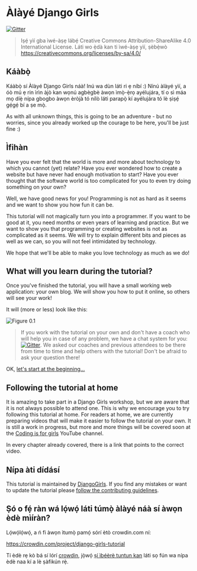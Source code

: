 # Àlàyé Django Girls

[![Gitter](https://badges.gitter.im/DjangoGirls/tutorial.svg)](https://gitter.im/DjangoGirls/tutorial)

> Iṣẹ́ yìí gba ìwé-àṣẹ lábẹ́ Creative Commons Attribution-ShareAlike 4.0 International License. Láti wo ẹ̀dà kan ti ìwé-àṣẹ yìí, ṣèbẹ̀wò https://creativecommons.org/licenses/by-sa/4.0/

## Káàbọ̀

Káàbọ̀ sí Àlàyé Django Girls náà! Inú wa dùn láti ri ẹ níbí :) Nínú àlàyé yìí, a óò mú ẹ rin ìrìn àjò kan wọnú agbègbè àwọn ìmọ̀-ẹ̀rọ ayélujára, tí o sì máa mọ díẹ̀ nípa gbogbo àwọn èròjà tó nílò láti parapọ̀ kí ayélujára tó lè ṣiṣẹ́ gẹ́gẹ́ bí a ṣe mọ̀.

As with all unknown things, this is going to be an adventure - but no worries, since you already worked up the courage to be here, you'll be just fine :)

## Ìfihàn

Have you ever felt that the world is more and more about technology to which you cannot (yet) relate? Have you ever wondered how to create a website but have never had enough motivation to start? Have you ever thought that the software world is too complicated for you to even try doing something on your own?

Well, we have good news for you! Programming is not as hard as it seems and we want to show you how fun it can be.

This tutorial will not magically turn you into a programmer. If you want to be good at it, you need months or even years of learning and practice. But we want to show you that programming or creating websites is not as complicated as it seems. We will try to explain different bits and pieces as well as we can, so you will not feel intimidated by technology.

We hope that we'll be able to make you love technology as much as we do!

## What will you learn during the tutorial?

Once you've finished the tutorial, you will have a small working web application: your own blog. We will show you how to put it online, so others will see your work!

It will (more or less) look like this:

![Figure 0.1](images/application.png)

> If you work with the tutorial on your own and don't have a coach who will help you in case of any problem, we have a chat system for you: [![Gitter](https://badges.gitter.im/DjangoGirls/tutorial.svg)](https://gitter.im/DjangoGirls/tutorial). We asked our coaches and previous attendees to be there from time to time and help others with the tutorial! Don't be afraid to ask your question there!

OK, [let's start at the beginning…](./how_the_internet_works/README.md)

## Following the tutorial at home

It is amazing to take part in a Django Girls workshop, but we are aware that it is not always possible to attend one. This is why we encourage you to try following this tutorial at home. For readers at home, we are currently preparing videos that will make it easier to follow the tutorial on your own. It is still a work in progress, but more and more things will be covered soon at the [Coding is for girls](https://www.youtube.com/channel/UC0hNd2uW8jTR5K3KBzRuG2A/feed) YouTube channel.

In every chapter already covered, there is a link that points to the correct video.

## Nípa àti dídásí

This tutorial is maintained by [DjangoGirls](https://djangogirls.org/). If you find any mistakes or want to update the tutorial please [follow the contributing guidelines](https://github.com/DjangoGirls/tutorial/blob/master/README.md).

## Ṣó o fẹ́ ràn wá lọ́wọ́ láti túmọ̀ àlàyé náà sí àwọn èdè mìíràn?

Lọ́wọ́lọ́wọ́, a ń fi àwọn ìtumọ̀ pamọ́ sórí ètò crowdin.com ní:

https://crowdin.com/project/django-girls-tutorial

Tí èdè rẹ kò bá sí lórí [crowdin](https://crowdin.com/), jọ̀wọ́ [ṣí ìbéèrè tuntun kan](https://github.com/DjangoGirls/tutorial/issues/new) láti sọ fún wa nípa èdè naa kí a lè ṣàfikún rẹ̀.